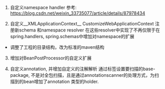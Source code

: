 1. 自定义namespace handler 
参考: https://blog.csdn.net/weixin_33735077/article/details/87978434

2. 自定义__XMLApplicationContext__ 
CustomizeWebApplicationContext 注册新schema 和namespace resolver 
在这些resolver中实现了不再仅限于在spring.handlers, spring.schemas中增加对namespace的扩展

* 调整了工程的目录结构，改为标准的maven结构

3. 增加对BeanPostProcessor的自定义扩展

4. 自定义annotation, 并增加自定义的注解解析
通过标签设置要扫描的base-package, 不是对全包扫描，且是通过annotationscanner的处理方式，为扫描到的bean增加了annotation 类型的holder.

